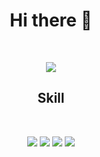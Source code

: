 <h1 align="center">Hi there 👋</h1>
<br/>
<p align="center">
  <img src="https://user-images.githubusercontent.com/72017185/211311061-35e4d3d1-b4a6-4f90-957f-68bad39fb70c.svg"/>
 </p>
<h2 align="center">Skill</h2>
<br/>
<p align="center">
  <img src="https://user-images.githubusercontent.com/72017185/211315386-3677f54c-8e33-4ea2-b3e2-b61b59928365.svg"/>
  <img src="https://user-images.githubusercontent.com/72017185/211315364-8427c49f-bcdc-43bd-9e7d-79881290edc3.svg"/>
  <img src="https://user-images.githubusercontent.com/72017185/211315338-4515d9b1-a7ee-424e-81a4-e04045c129ea.svg"/>
  <img src="https://user-images.githubusercontent.com/72017185/211315068-f84e9f4d-e23e-4d64-81fb-0a8c9fe803eb.svg"/>
 </p>
